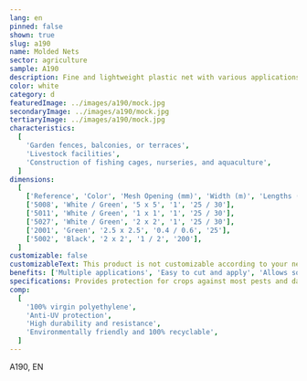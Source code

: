 ```yaml
---
lang: en
pinned: false
shown: true
slug: a190
name: Molded Nets
sector: agriculture
sample: A190
description: Fine and lightweight plastic net with various applications, such as protecting agricultural crops against animals.
color: white
category: d
featuredImage: ../images/a190/mock.jpg
secondaryImage: ../images/a190/mock.jpg
tertiaryImage: ../images/a190/mock.jpg
characteristics:
  [
    'Garden fences, balconies, or terraces',
    'Livestock facilities',
    'Construction of fishing cages, nurseries, and aquaculture',
  ]
dimensions:
  [
    ['Reference', 'Color', 'Mesh Opening (mm)', 'Width (m)', 'Lengths (m)'],
    ['5008', 'White / Green', '5 x 5', '1', '25 / 30'],
    ['5011', 'White / Green', '1 x 1', '1', '25 / 30'],
    ['5027', 'White / Green', '2 x 2', '1', '25 / 30'],
    ['2001', 'Green', '2.5 x 2.5', '0.4 / 0.6', '25'],
    ['5002', 'Black', '2 x 2', '1 / 2', '200'],
  ]
customizable: false
customizableText: This product is not customizable according to your needs. Contact us for more information.
benefits: ['Multiple applications', 'Easy to cut and apply', 'Allows solar radiation']
specifications: Provides protection for crops against most pests and damage caused by the handling of agricultural tools.
comp:
  [
    '100% virgin polyethylene',
    'Anti-UV protection',
    'High durability and resistance',
    'Environmentally friendly and 100% recyclable',
  ]
---
```


A190, EN
